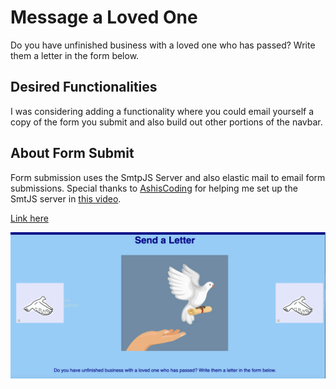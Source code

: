 # Message a Loved One

Do you have unfinished business with a loved one who has passed? Write them a letter in the form below.

## Desired Functionalities

I was considering adding a functionality where you could email yourself a copy of the form you submit and also build out other portions of the navbar. 

## About Form Submit

Form submission uses the SmtpJS Server and also elastic mail to email form submissions. Special thanks to [AshisCoding](https://www.youtube.com/@ashiscoding) for helping me set up the SmtJS server in [this video](https://www.youtube.com/watch?v=MV-Aqkjju64&t=609).

[Link here](https://dltorrise.github.io/Message-a-Loved-One/)


![My Vision](Assets/images/screenshot-of-mini-project-1.png)

